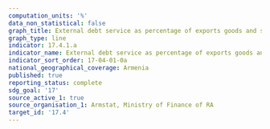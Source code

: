 ```yaml
---
computation_units: '%'
data_non_statistical: false
graph_title: External debt service as percentage of exports goods and services
graph_type: line
indicator: 17.4.1.a
indicator_name: External debt service as percentage of exports goods and services
indicator_sort_order: 17-04-01-0a
national_geographical_coverage: Armenia
published: true
reporting_status: complete
sdg_goal: '17'
source_active_1: true
source_organisation_1: Armstat, Ministry of Finance of RA
target_id: '17.4'
---
```

